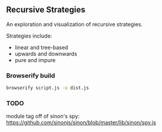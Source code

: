 ## Recursive Strategies

An exploration and visualization of recursive strategies.

Strategies include:

* linear and tree-based
* upwards and downwards
* pure and impure

### Browserify build
```bash
browserify script.js -o dist.js
```


### TODO

module tag off of sinon's spy: https://github.com/sinonjs/sinon/blob/master/lib/sinon/spy.js
